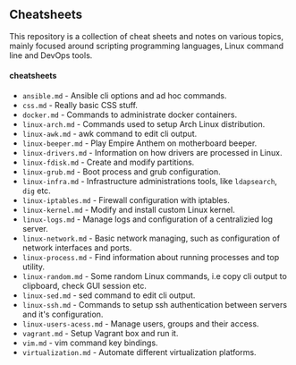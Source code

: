 ## Cheatsheets
This repository is a collection of cheat sheets and notes on various topics, mainly focused around scripting programming languages, Linux command line and DevOps tools.

#### cheatsheets
* ```ansible.md``` - Ansible cli options and ad hoc commands.
* ```css.md``` - Really basic CSS stuff.
* ```docker.md``` - Commands to administrate docker containers.
* ```linux-arch.md``` - Commands used to setup Arch Linux distribution.
* ```linux-awk.md``` - awk command to edit cli output.
* ```linux-beeper.md``` - Play Empire Anthem on motherboard beeper.
* ```linux-drivers.md``` - Information on how drivers are processed in Linux.
* ```linux-fdisk.md``` - Create and modify partitions.
* ```linux-grub.md``` - Boot process and grub configuration.
* ```linux-infra.md``` - Infrastructure administrations tools, like ```ldapsearch```, ```dig``` etc.
* ```linux-iptables.md``` - Firewall configuration with iptables.
* ```linux-kernel.md``` - Modify and install custom Linux kernel.
* ```linux-logs.md``` - Manage logs and configuration of a centralizied log server.
* ```linux-network.md``` - Basic network managing, such as configuration of network interfaces and ports.
* ```linux-process.md``` - Find information about running processes and top utility.
* ```linux-random.md``` - Some random Linux commands, i.e copy cli output to clipboard, check GUI session etc.
* ```linux-sed.md``` - sed command to edit cli output.
* ```linux-ssh.md``` - Commands to setup ssh authentication between servers and it's configuration.
* ```linux-users-acess.md``` - Manage users, groups and their access.
* ```vagrant.md``` - Setup Vagrant box and run it.
* ```vim.md``` - vim command key bindings.
* ```virtualization.md``` - Automate different virtualization platforms.
